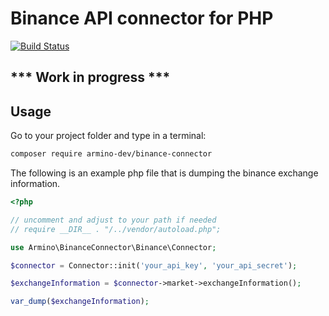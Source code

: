 # Binance API connector for PHP

[![Build Status](https://app.travis-ci.com/armino-dev/binance-connector.svg?branch=master)](https://app.travis-ci.com/armino-dev/binance-connector)

## *** Work in progress ***
## Usage

Go to your project folder and type in a terminal:

```bash
composer require armino-dev/binance-connector
```

The following is an example php file that is dumping the binance exchange information.

```php
<?php

// uncomment and adjust to your path if needed
// require __DIR__ . "/../vendor/autoload.php";

use Armino\BinanceConnector\Binance\Connector;

$connector = Connector::init('your_api_key', 'your_api_secret');

$exchangeInformation = $connector->market->exchangeInformation();

var_dump($exchangeInformation);

```
